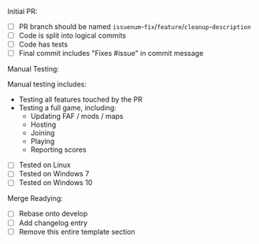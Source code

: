 <!--
Thank you for contributing to this project! Please set a good title for your PR and  replace this line with a (preferrably multi-line) description of your PR.
-->

<!-- Please check the boxes below as you make your PR ready for merging: -->

Initial PR:

- [ ] PR branch should be named `issuenum`-`fix`/`feature`/`cleanup`-`description`
- [ ] Code is split into logical commits
- [ ] Code has tests
- [ ] Final commit includes "Fixes #issue" in commit message

<!-- Changes must be manually tested just as a general smoke test -->
Manual Testing:

Manual testing includes:
* Testing all features touched by the PR
* Testing a full game, including:
  * Updating FAF / mods / maps
  * Hosting
  * Joining
  * Playing
  * Reporting scores

- [ ] Tested on Linux
- [ ] Tested on Windows 7
- [ ] Tested on Windows 10

<!-- When all builds pass and a maintainer is happy with your PR, the "ready" label will be applied. Please complete these tasks then: -->

Merge Readying:

- [ ] Rebase onto develop
- [ ] Add changelog entry
- [ ] Remove this entire template section
